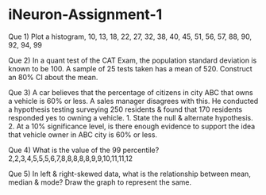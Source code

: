 # iNeuron-Assignment-1

Que 1) Plot a histogram,
10, 13, 18, 22, 27, 32, 38, 40, 45, 51, 56, 57, 88, 90, 92, 94, 99

Que 2) In a quant test of the CAT Exam, the population standard deviation is known to be 100. A sample of 25 tests taken has a mean of 520. Construct an 80% CI about the mean.

Que 3) A car believes that the percentage of citizens in city ABC that owns a vehicle is 60% or less. A sales manager disagrees with this. He conducted a hypothesis testing surveying 250 residents & found that 170 residents responded yes to owning a vehicle.
    1. State the null & alternate hypothesis.
    2. At a 10% significance level, is there enough evidence to support the idea that vehicle owner in ABC city is 60% or less.

Que 4) What is the value of the 99 percentile?
2,2,3,4,5,5,5,6,7,8,8,8,8,8,9,9,10,11,11,12

Que 5) In left & right-skewed data, what is the relationship between mean, median & mode?
Draw the graph to represent the same.



